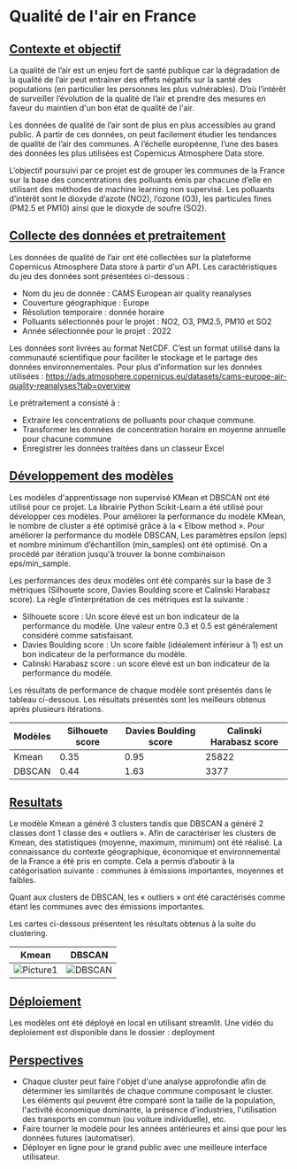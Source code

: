 # Qualité de l'air en France
## <ins>Contexte et objectif</ins>
La qualité de l’air est un enjeu fort de santé publique car la dégradation de la qualité de l’air peut entrainer des effets négatifs sur la santé des populations (en particulier les personnes les plus vulnérables). D’où l’intérêt de surveiller l’évolution de la qualité de l’air et prendre des mesures en faveur du maintien d'un bon état de qualité de l'air.

Les données de qualité de l’air sont de plus en plus accessibles au grand public. A partir de ces données, on peut facilement étudier les tendances de qualité de l’air des communes. A l’échelle européenne, l’une des bases des données les plus utilisées est Copernicus Atmosphere Data store.

L’objectif poursuivi par ce projet est de grouper les communes de la France sur la base des concentrations des polluants émis par chacune d’elle en utilisant des méthodes de machine learning non supervisé.
Les polluants d’intérêt sont le dioxyde d’azote (NO2), l’ozone (O3), les particules fines (PM2.5 et PM10) ainsi que le dioxyde de soufre (SO2). 

## <ins>Collecte des données  et pretraitement</ins>
Les données de qualité de l’air ont été collectées sur la plateforme Copernicus Atmosphere Data store à partir d'un API. Les caractéristiques du jeu des données sont présentées ci-dessous :
* Nom du jeu de donnée : CAMS European air quality reanalyses
* Couverture géographique : Europe
* Résolution temporaire : donnée horaire
* Polluants sélectionnés pour le projet : NO2, O3, PM2.5, PM10 et SO2
* Année sélectionnée pour le projet : 2022

Les données sont livrées au format NetCDF. C’est un format utilisé dans la communauté scientifique pour faciliter le stockage et le partage des données environnementales. 
Pour plus d’information sur les données utilisées : https://ads.atmosphere.copernicus.eu/datasets/cams-europe-air-quality-reanalyses?tab=overview

Le prétraitement a consisté à :
* Extraire les concentrations de polluants pour chaque commune.
* Transformer les données de concentration horaire en moyenne annuelle pour chacune commune
* Enregistrer les données traitées dans un classeur Excel

## <ins>Développement des modèles</ins>
Les modèles d'apprentissage non supervisé KMean et DBSCAN ont été utilisé pour ce projet. La librairie Python Scikit-Learn a été utilisé pour développer ces modèles.
Pour améliorer la performance du modèle KMean, le nombre de cluster a été optimisé grâce à la « Elbow method ». 
Pour améliorer la performance du modèle DBSCAN, Les paramètres epsilon (eps) et nombre minimum d’échantillon (min_samples) ont été optimisé. On a procédé par itération jusqu'à trouver la bonne combinaison eps/min_sample.

Les performances des deux modèles ont été comparés sur la base de 3 métriques (Silhouete score, Davies Boulding score et Calinski Harabasz score). La règle d’interprétation de ces métriques est la suivante :
* Silhouete score : Un score élevé est un bon indicateur de la performance du modèle. Une valeur entre 0.3 et 0.5 est généralement considéré comme satisfaisant.
* Davies Boulding score : Un score faible (idéalement inférieur à 1) est un bon indicateur de la performance du modèle.
* Calinski Harabasz score : un score élevé est un bon indicateur de la performance du modèle.
  
Les résultats de performance de chaque modèle sont présentés dans le tableau ci-dessous. Les résultats présentés sont les meilleurs obtenus après plusieurs itérations.


|  Modèles  | Silhouete score | Davies Boulding score | Calinski Harabasz score |
|-----------|-------------------|-----------------|-----------------------|
| Kmean     | 0.35            | 0.95                  | 25822        |
| DBSCAN    |    0.44      |    1.63            |               3377          |

## <ins>Resultats</ins>
Le modèle Kmean a généré 3 clusters tandis que DBSCAN a généré 2 classes dont 1 classe des « outliers ».
Afin de caractériser les clusters de Kmean, des statistiques (moyenne, maximum, minimum) ont été réalisé. La connaissance du contexte géographique, économique et environnemental de la France a été pris en compte. Cela a permis d’aboutir à la catégorisation suivante : communes à émissions importantes, moyennes et faibles.

Quant aux clusters de DBSCAN, les « outliers » ont été caractérisés comme étant les communes avec des émissions importantes.

Les cartes ci-dessous présentent les résultats obtenus à la suite du clustering.

| Kmean | DBSCAN |
|--------|--------|
| ![Picture1](https://github.com/user-attachments/assets/6c0357ed-fcda-4a21-a225-5dd62fa8ba5f) | ![DBSCAN](https://github.com/user-attachments/assets/3df1679a-99e6-4816-bc50-e2e62f55315b) |




## <ins>Déploiement</ins>
Les modèles ont été déployé en local en utilisant streamlit. Une vidéo du deploiement est disponible dans le dossier : deployment

## <ins>Perspectives</ins>
* Chaque cluster peut faire l'objet d'une analyse approfondie afin de déterminer les similarités de chaque commune composant le cluster. Les éléments qui peuvent être comparé sont la taille de la population, l'activité économique dominante, la présence d'industries, l'utilisation des transports en commun (ou voiture individuelle), etc.
* Faire tourner le modèle pour les années antérieures et ainsi que pour les données futures (automatiser).
* Déployer en ligne pour le grand public avec une meilleure interface utilisateur.

